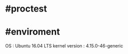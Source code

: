 #proctest
============
#enviroment
============
OS : Ubuntu 16.04 LTS
kernel version : 4.15.0-46-generic
